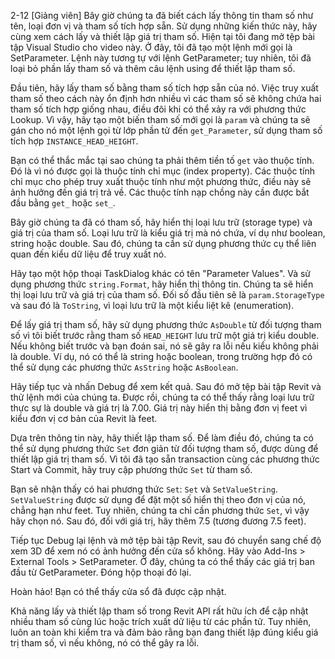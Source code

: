 2-12
[Giảng viên] Bây giờ chúng ta đã biết cách lấy thông tin tham số như tên, loại đơn vị và tham số tích hợp sẵn. Sử dụng những kiến thức này, hãy cùng xem cách lấy và thiết lập giá trị tham số. Hiện tại tôi đang mở tệp bài tập Visual Studio cho video này. Ở đây, tôi đã tạo một lệnh mới gọi là SetParameter. Lệnh này tương tự với lệnh GetParameter; tuy nhiên, tôi đã loại bỏ phần lấy tham số và thêm câu lệnh using để thiết lập tham số.  

Đầu tiên, hãy lấy tham số bằng tham số tích hợp sẵn của nó. Việc truy xuất tham số theo cách này ổn định hơn nhiều vì các tham số sẽ không chứa hai tham số tích hợp giống nhau, điều đôi khi có thể xảy ra với phương thức Lookup. Vì vậy, hãy tạo một biến tham số mới gọi là `param` và chúng ta sẽ gán cho nó một lệnh gọi từ lớp phần tử đến `get_Parameter`, sử dụng tham số tích hợp `INSTANCE_HEAD_HEIGHT`.  

Bạn có thể thắc mắc tại sao chúng ta phải thêm tiền tố `get` vào thuộc tính. Đó là vì nó được gọi là thuộc tính chỉ mục (index property). Các thuộc tính chỉ mục cho phép truy xuất thuộc tính như một phương thức, điều này sẽ ảnh hưởng đến giá trị trả về. Các thuộc tính nạp chồng này cần được bắt đầu bằng `get_` hoặc `set_`.  

Bây giờ chúng ta đã có tham số, hãy hiển thị loại lưu trữ (storage type) và giá trị của tham số. Loại lưu trữ là kiểu giá trị mà nó chứa, ví dụ như boolean, string hoặc double. Sau đó, chúng ta cần sử dụng phương thức cụ thể liên quan đến kiểu dữ liệu để truy xuất nó.  

Hãy tạo một hộp thoại TaskDialog khác có tên "Parameter Values". Và sử dụng phương thức `string.Format`, hãy hiển thị thông tin. Chúng ta sẽ hiển thị loại lưu trữ và giá trị của tham số. Đối số đầu tiên sẽ là `param.StorageType` và sau đó là `ToString`, vì loại lưu trữ là một kiểu liệt kê (enumeration).  

Để lấy giá trị tham số, hãy sử dụng phương thức `AsDouble` từ đối tượng tham số vì tôi biết trước rằng tham số `HEAD_HEIGHT` lưu trữ một giá trị kiểu double. Nếu không biết trước và bạn đoán sai, nó sẽ gây ra lỗi nếu kiểu không phải là double. Ví dụ, nó có thể là string hoặc boolean, trong trường hợp đó có thể sử dụng các phương thức `AsString` hoặc `AsBoolean`.  

Hãy tiếp tục và nhấn Debug để xem kết quả. Sau đó mở tệp bài tập Revit và thử lệnh mới của chúng ta. Được rồi, chúng ta có thể thấy rằng loại lưu trữ thực sự là double và giá trị là 7.00. Giá trị này hiển thị bằng đơn vị feet vì kiểu đơn vị cơ bản của Revit là feet.  

Dựa trên thông tin này, hãy thiết lập tham số. Để làm điều đó, chúng ta có thể sử dụng phương thức `Set` đơn giản từ đối tượng tham số, được dùng để thiết lập giá trị tham số. Vì tôi đã tạo sẵn transaction cùng các phương thức Start và Commit, hãy truy cập phương thức `Set` từ tham số.  

Bạn sẽ nhận thấy có hai phương thức `Set`: `Set` và `SetValueString`. `SetValueString` được sử dụng để đặt một số hiển thị theo đơn vị của nó, chẳng hạn như feet. Tuy nhiên, chúng ta chỉ cần phương thức `Set`, vì vậy hãy chọn nó. Sau đó, đối với giá trị, hãy thêm 7.5 (tương đương 7.5 feet).  

Tiếp tục Debug lại lệnh và mở tệp bài tập Revit, sau đó chuyển sang chế độ xem 3D để xem nó có ảnh hưởng đến cửa sổ không. Hãy vào Add-Ins > External Tools > SetParameter. Ở đây, chúng ta có thể thấy các giá trị ban đầu từ GetParameter. Đóng hộp thoại đó lại.  

Hoàn hảo! Bạn có thể thấy cửa sổ đã được cập nhật.  

Khả năng lấy và thiết lập tham số trong Revit API rất hữu ích để cập nhật nhiều tham số cùng lúc hoặc trích xuất dữ liệu từ các phần tử. Tuy nhiên, luôn an toàn khi kiểm tra và đảm bảo rằng bạn đang thiết lập đúng kiểu giá trị tham số, vì nếu không, nó có thể gây ra lỗi.